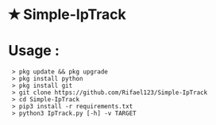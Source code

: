 # ✭ Simple-IpTrack

# Usage :

     > pkg update && pkg upgrade
     > pkg install python 
     > pkg install git
     > git clone https://github.com/Rifael123/Simple-IpTrack
     > cd Simple-IpTrack
     > pip3 install -r requirements.txt
     > python3 IpTrack.py [-h] -v TARGET
